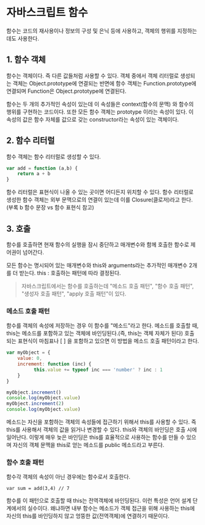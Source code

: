 # 자바스크립트 함수

함수는 코드의 재사용이나 정보의 구성 및 은닉 등에 사용하고, 객체의 행위를 지정하는데도 사용한다.

## 1. 함수 객체
함수는 객체이다. 즉 다른 값들처럼 사용할 수 있다. 객체 중에서 객체 리터럴로 생성되는 객체는 Object.prototype에 연결되는 반면에 함수 객체는 Function.prototype에 연결되며 Function은 Object.prototype에 연결된다. 

함수는 두 개의 추가적인 속성이 있는데 이 속성들은 context(함수의 문맥) 와 함수의 행위를 구현하는 코드이다.
또한 모든 함수 객체는 prototype 이라는 속성이 있다. 이 속성의 값은 함수 자체를 값으로 갖는 constructor라는 속성이 있는 객체이다. 

## 2. 함수 리터럴
함수 객체는 함수 리터럴로 생성할 수 있다.

~~~javascript
var add = function (a,b) {
    return a + b
}
~~~

함수 리터럴은 표현식이 나올 수 있는 곳이면 어디든지 위치할 수 있다. 함수 리터럴로 생성한 함수 객체는 외부 문맥으로의 연결이 있는데 이를 Closure(클로저)라고 한다. (부록 b 함수 문장 vs 함수 표현식 참고) 

## 3. 호출
함수를 호출하면 현재 함수의 실행을 잠시 중단하고 매개변수와 함께 호출한 함수로 제어권이 넘어간다.

모든 함수는 명시되어 있는 매개변수와 this와 arguments라는 추가적인 매개변수 2개를 더 받는다.
this : 호출하는 패턴에 따라 결정된다.
> 자바스크립트에서는 함수를 호출하는데 "메소드 호출 패턴", "함수 호출 패턴", "생성자 호출 패턴", "apply 호출 패턴"이 있다.

### 메소드 호출 패턴
함수를 객체의 속성에 저장하는 경우 이 함수를 "메소드"라고 한다. 메소드를 호출할 때, this는 메소드를 포함하고 있는 객체에 바인딩된다.(즉, this는 객체 자체가 된다) 호출되는 표현식이 마침표나 [ ] 을 포함하고 있으면 이 방법을 메소드 호출 패턴이라고 한다.

```js
var myObject = {
    value: 0,
    increment: function (inc) {
          this.value += typeof inc === 'number' ? inc : 1
    }
}

myObject.increment()
console.log(myObject.value)
myObject.increment(2)
console.log(myObject.value)
```

메소드는 자신을 포함하는 객체의 속성들에 접근하기 위해서 this를 사용할 수 있다. 즉 this를 사용해서 객체의 값을 읽거나 변경할 수 있다. this와 객체의 바인딩은 호출 시에 일어난다. 이렇게 매우 늦은 바인딩은 this를 효율적으로 사용하는 함수를 만들 수 있으며 자신의 객체 문맥을 this로 얻는 메소드를 public 메소드라고 부른다.


### 함수 호출 패턴
함수각 객체의 속성이 아닌 경우에는 함수로서 호출한다.

`var sum = add(3,4) // 7`

함수를 이 패턴으로 호출할 때 this는 전역객체에 바인딩된다. 이런 특성은 언어 설계 단계에서의 실수이다.
왜냐하면 내부 함수는 메소드가 객체 접근을 위해 사용하는 this에 자신의 this를 바인딩하지 않고 엉뚱한 값(전역객체)에 연결하기 때문이다.